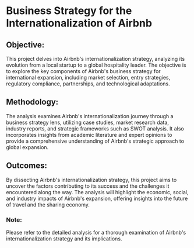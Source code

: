 # Business Strategy for the Internationalization of Airbnb

## Objective:
This project delves into Airbnb's internationalization strategy, analyzing its evolution from a local startup to a global hospitality leader. The objective is to explore the key components of Airbnb's business strategy for international expansion, including market selection, entry strategies, regulatory compliance, partnerships, and technological adaptations.

## Methodology:
The analysis examines Airbnb's internationalization journey through a business strategy lens, utilizing case studies, market research data, industry reports, and strategic frameworks such as SWOT analysis. It also incorporates insights from academic literature and expert opinions to provide a comprehensive understanding of Airbnb's strategic approach to global expansion.

## Outcomes:
By dissecting Airbnb's internationalization strategy, this project aims to uncover the factors contributing to its success and the challenges it encountered along the way. The analysis will highlight the economic, social, and industry impacts of Airbnb's expansion, offering insights into the future of travel and the sharing economy.

### Note:
Please refer to the detailed analysis for a thorough examination of Airbnb's internationalization strategy and its implications.
